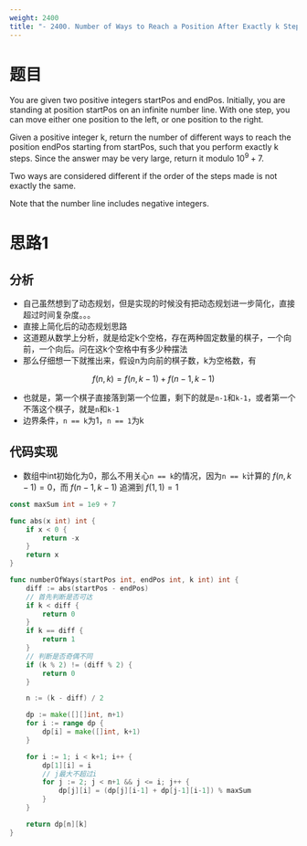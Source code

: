 ```yaml
---
weight: 2400
title: "- 2400. Number of Ways to Reach a Position After Exactly k Steps"
---
```


# 题目

You are given two positive integers startPos and endPos. Initially, you are standing at position startPos on an infinite number line. With one step, you can move either one position to the left, or one position to the right.

Given a positive integer k, return the number of different ways to reach the position endPos starting from startPos, such that you perform exactly k steps. Since the answer may be very large, return it modulo $10^9 + 7$.

Two ways are considered different if the order of the steps made is not exactly the same.

Note that the number line includes negative integers.

# 思路1

## 分析

- 自己虽然想到了动态规划，但是实现的时候没有把动态规划进一步简化，直接超过时间复杂度。。。
- 直接上简化后的动态规划思路
- 这道题从数学上分析，就是给定k个空格，存在两种固定数量的棋子，一个向前，一个向后。问在这k个空格中有多少种摆法
- 那么仔细想一下就推出来，假设n为向前的棋子数，k为空格数，有

$$
f(n, k) = f(n, k-1) + f(n-1, k-1)
$$

- 也就是，第一个棋子直接落到第一个位置，剩下的就是`n-1`和`k-1`，或者第一个不落这个棋子，就是`n`和`k-1`
- 边界条件，`n == k`为1，`n == 1`为k

## 代码实现

- 数组中int初始化为0，那么不用关心`n == k`的情况，因为`n == k`计算的 $f(n, k-1) = 0$，而 $f(n-1, k-1)$ 追溯到 $f(1, 1) = 1$

```go
const maxSum int = 1e9 + 7

func abs(x int) int {
	if x < 0 {
		return -x
	}
	return x
}

func numberOfWays(startPos int, endPos int, k int) int {
	diff := abs(startPos - endPos)
	// 首先判断是否可达
	if k < diff {
		return 0
	}
	if k == diff {
		return 1
	}
	// 判断是否奇偶不同
	if (k % 2) != (diff % 2) {
		return 0
	}

	n := (k - diff) / 2

	dp := make([][]int, n+1)
	for i := range dp {
		dp[i] = make([]int, k+1)
	}

	for i := 1; i < k+1; i++ {
		dp[1][i] = i
		// j最大不超过i
		for j := 2; j < n+1 && j <= i; j++ {
			dp[j][i] = (dp[j][i-1] + dp[j-1][i-1]) % maxSum
		}
	}

	return dp[n][k]
}
```
